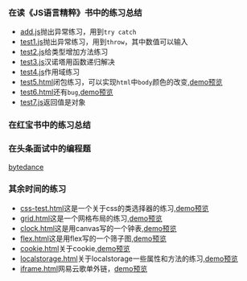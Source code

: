 ### 在读《JS语言精粹》书中的练习总结
* [add.js](https://github.com/QM36/JS-test/blob/master/add.js)抛出异常练习，用到`try catch`
* [test1.js](https://github.com/QM36/JS-test/blob/master/test1.js)抛出异常练习，用到`throw`，其中数值可以输入
* [test2.js](https://github.com/QM36/JS-test/blob/master/test2.js)给类型增加方法练习
* [test3.js](https://github.com/QM36/JS-test/blob/master/test3.js)汉诺塔用函数递归解决
* [test4.js](https://github.com/QM36/JS-test/blob/master/test4.js)作用域练习
* [test5.html](https://github.com/QM36/JS-test/blob/master/test5.html)闭包练习，可以实现`html`中`body`颜色的改变,[demo预览](http://qm36mmz.xyz/JS-test/test5.html)
* [test6.html](https://github.com/QM36/JS-test/blob/master/test6.html)还有`bug`,[demo预览](http://qm36mmz.xyz/JS-test/test6.html)
* [test7.js](https://github.com/QM36/JS-test/blob/master/test7.js)返回值是对象

### 在红宝书中的练习总结

### 在头条面试中的编程题

[bytedance](https://github.com/QM36/JS-test/tree/master/bytedance)

### 其余时间的练习
* [css-test.html](https://github.com/QM36/JS-test/blob/master/css-class.html)这是一个关于css的类选择器的练习,[demo预览](http://qm36mmz.xyz/JS-test/css-class.html)
* [grid.html](https://github.com/QM36/JS-test/blob/master/grid.html)这是一个网格布局的练习,[demo预览](http://qm36mmz.xyz/JS-test/grid.html)
* [clock.html](https://github.com/QM36/JS-test/blob/master/clock.html)这是用canvas写的一个钟表,[demo预览](http://qm36mmz.xyz/JS-test/clock.html)
* [flex.html](https://github.com/QM36/JS-test/blob/master/flex.html)这是用flex写的一个筛子图,[demo预览](http://qm36mmz.xyz/JS-test/flex.html)
* [cookie.html](https://github.com/QM36/JS-test/blob/master/cookie.html)关于cookie,[demo预览](http://qm36mmz.xyz/JS-test/cookie.html)
* [localstorage.html](https://github.com/QM36/JS-test/blob/master/cookie.html)关于localstorage一些属性和方法的练习,[demo预览](http://qm36mmz.xyz/JS-test/localstorage.html)
* [iframe.html](https://github.com/QM36/JS-test/blob/master/iframe.html)网易云歌单外链，[demo预览](http://qm36mmz.xyz/JS-test/iframe.html)
